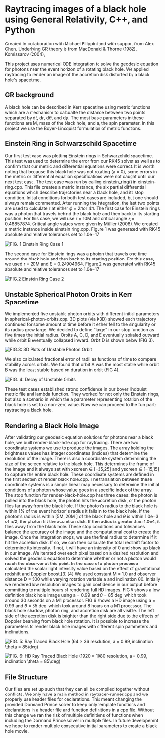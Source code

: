 # Raytracing images of a black hole using General Relativity, C++, and Python
Created in collaboration with Michael Filippini and with support from Alex Chen. Underlying GR theory is from  MacDonald & Thorne (1982), Komissarov (2004), 

This project uses numerical ODE integration to solve the geodesic equation for photons near the event horizon of a rotating black hole. We applied raytracing to render an image of the accretion disk distorted by a black hole's spacetime.

## GR background
A black hole can be described in Kerr spacetime using metric functions which are a mechanism to calcualte the distance between two points separated by d$t$, d$r$, d$\theta$, and d$\phi$. The most basic parameters in these functions are M, mass of the black hole, and a, the spin parameter. In this project we use the Boyer-Lindquist formulation of metric functions.

## Einstein Ring in Schwarzschild Spacetime
Our first test case was plotting Einstein rings in Schwarzchild spacetime. This test was used to determine the error from our RK45 solver as well as to confirm that our metric and differential equations were correct. It is worth noting that because this black hole was not rotating (a = 0), some errors in the metric or differential equation specifications were not caught until our next test case.
The test case was run by calling einstein_ring() in einstein-ring.cpp. This file creates a metric instance, the six partial differential equations which describe trajectories near a black hole, and its stop condition. Initial conditions for both test cases are included, but one should always remain commented. After running the integration, the last two points are used to calculate r at either $\phi$ = 2$\pi$or 4$\pi$.
The first case for Einstein rings was a photon that travels behind the black hole and then back to its starting position. For this case, we will use r = 10M and critical angle ξ = 0.48857874. Critical angle values were given by Müller (2008). We created a metric instance inside einstein ring.cpp. Figure 1 was generated with RK45 absolute and relative tolerances set to 1.0e−17.

![FIG. 1 Einstein Ring Case 1](https://github.com/ethanlsry/black-hole-raytracer/blob/main/plots/einstein-ring-output-case-1.png?raw=true)

The second case for Einstein rings was a photon that travels one time around the black hole and then back to its starting position. For this case, we used r = 20M and ξ = 0.24904964. Figure 2 was generated with RK45 absolute and relative tolerances set to 1.0e−17.

![FIG.2 Einstein Ring Case 2](https://github.com/ethanlsry/black-hole-raytracer/blob/main/plots/einstein-ring-output-case-2.png?raw=true)


## Unstable Spherical Photon Orbits in Kerr Spacetime

We implemented five unstable photon orbits with different initial parameters in spherical-photon-orbits.cpp. 3D plots (via K3D) showed each trajectory continued for some amount of time before it either fell to the singularity or its radius grew large. We decided to define “large” in our stop function as five times the initial radius. Orbits A, C, D, and E eventually spiraled outward while orbit B eventually collapsed inward. Orbit D is shown below (FIG 3).

![FIG.3: 3D Plots of Unstable Photon Orbit](https://github.com/ethanlsry/black-hole-raytracer/blob/main/plots/spherical-orbit-k3d-plot.png?raw=true)

We also calculated fractional error of radii as functions of time to compare stability across orbits. We found that orbit A was the most stable while orbit B was the least stable based on duration in orbit (FIG 4).

![FIG. 4: Decay of Unstable Orbits](https://github.com/ethanlsry/black-hole-raytracer/blob/main/plots/spherical_photon_orbit_frac_error.png?raw=true)

These test cases established strong confidence in our boyer lindquist metric file and lambda function. They worked for not only the Einstein rings, but also a scenario in which the a parameter representing rotation of the black hole is set to a non-zero value. Now we can proceed to the fun part: raytracing a black hole.


## Rendering a Black Hole Image
After validating our geodesic equation solutions for photons near a black hole, we built render-black-hole.cpp for raytracing. There are two coordinate systems we use to produce the images. The array holding the brightness values has integer coordinates (indices) that determine the resolution of the image. There is also a coordinate system determining the size of the screen relative to the black hole. This determines the frame of the image and it always set with xscreen ∈ [−25,25] and yscreen ∈ [−15,15] to capture the entire black hole. These coordinate systems are defined in the first section of render black hole.cpp. The translation between these coordinate systems is a simple linear map necessary to determine the initial conditions of a photon whose value goes in a specific index of the array.
The stop function for render-black-hole.cpp has three cases: the photon is pulled into the black hole, the photon hits the accretion disk, or the photon flies far away from the black hole. If the photon’s radius to the black hole is within 1% of the event horizon's radius it falls in to the black hole. If the photon’s radius is within [5M, 20M ] of the black hole and $\theta$ is within 1.0e−3 of π/2, the photon hit the accretion disk. If the radius is greater than 1.0e4, it flies away from the black hole. These stop conditions and tolerances balance the accuracy of the image
and the computational cost to create the image.
Once the integration stops, we use the final radius to determine if it hit the accretion disk. If so, we can then
calculate the total redshift factor to determine its intensity. If not, it will have an intensity of 0 and show up black in our image.
We iterated over each pixel based on a desired resolution and solved the geodesic equation to determine whether or not a photon would reach the observer at this point. In the case of a photon presence calculated the scalar light intensity value based on the effect of gravitational redshift and Doppler boost.[3] [4] We used constant M = 1.0 and observer distance D = 500 while varying rotation variable a and inclination θ0. Initially we rendered low resolution images to gain confidence in our output before committing to multiple hours of rendering full HD images. FIG 5 shows a low definition black hole image using a = 0.99 and $\theta$ = 85 $\deg$ which took around 30 seconds on a M1 processor. FIG 6 shows a HD image using a = 0.99 and $\theta$ = 85 $\deg$ which took around 8 hours on a M1 processor. The black hole shadow, photon ring, and accretion disk are all visible. The left side of the accretion disk is brighter than the right side due to the effects of Doppler beaming from black hole rotation. It is possible to increase the parameters to render black hole images with different spin parameters and inclinations.

![FIG. 5: Ray Traced Black Hole (64 × 36 resolution, a = 0.99, inclination $\theta$ = 85$\deg$)](https://github.com/ethanlsry/black-hole-raytracer/blob/main/plots/ray-traced-black-hole-64-36.png?raw=true)

![FIG. 6: HD Ray Traced Black Hole (1920 × 1080 resolution, a = 0.99, inclination $\theta$ = 85$\deg$)](https://github.com/ethanlsry/black-hole-raytracer/blob/main/plots/ray-traced-black-hole-1920-1080.png?raw=true)

## File Structure
Our files are set up such that they can all be compiled together without conflicts. We only have a main method in raytracer-runner.cpp and we properly use header files for declarations. This meant changing the provided Dormand Prince solver to keep only template functions and declarations in a header file and function definitions in a cpp file. Without this change we ran the risk of multiple definitions of functions when including the Dormand Prince solver in multiple files. In future developemnt we hope to render multiple consecutive initial parameters to create a black hole movie.